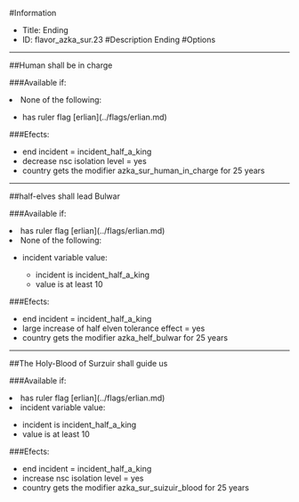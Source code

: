 #Information
 - Title: Ending
 - ID: flavor_azka_sur.23
#Description
Ending
#Options

___
##Human shall be in charge

###Available if:
<li>None of the following:</li><ul><li>has ruler flag [erlian](../flags/erlian.md)</li></ul>

###Efects:<ul><li>end incident = incident_half_a_king</li><li>decrease nsc isolation level = yes</li><li>country gets the modifier azka_sur_human_in_charge for 25 years</li></ul>

___
##half-elves shall lead Bulwar

###Available if:
<li>has ruler flag [erlian](../flags/erlian.md)</li><li>None of the following:</li><ul><li>incident variable value:</li><ul><li>incident is incident_half_a_king</li><li>value is at least 10</li></ul></ul>

###Efects:<ul><li>end incident = incident_half_a_king</li><li>large increase of half elven tolerance effect = yes</li><li>country gets the modifier azka_helf_bulwar for 25 years</li></ul>

___
##The Holy-Blood of Surzuir shall guide us

###Available if:
<li>has ruler flag [erlian](../flags/erlian.md)</li><li>incident variable value:</li><ul><li>incident is incident_half_a_king</li><li>value is at least 10</li></ul>

###Efects:<ul><li>end incident = incident_half_a_king</li><li>increase nsc isolation level = yes</li><li>country gets the modifier azka_sur_suizuir_blood for 25 years</li></ul>
